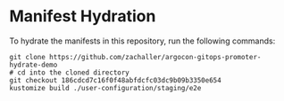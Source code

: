 # Manifest Hydration

To hydrate the manifests in this repository, run the following commands:

```shell
git clone https://github.com/zachaller/argocon-gitops-promoter-hydrate-demo
# cd into the cloned directory
git checkout 186cdcd7c16f0f48abfdcfc03dc9b09b3350e654
kustomize build ./user-configuration/staging/e2e
```
